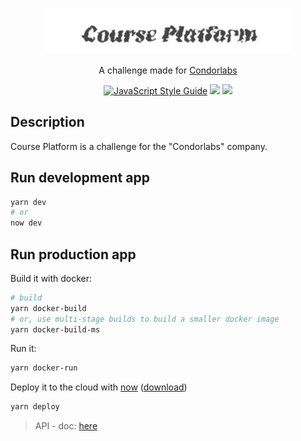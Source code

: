 <p align="center">
  <a href="https://juandav.github.io/" target="blank"><img src="https://raw.githubusercontent.com/juandav/course-platform/master/src/assets/images/course-platform.png" width="400" alt="Coondorlabs Logo" /></a>
</p>
<p align="center">A challenge made for <a href="https://condorlabs.io/" target="_blank">Condorlabs</a></p>
<p align="center">
  <a href="http://standardjs.com/"><img src="https://img.shields.io/badge/code%20style-standard-brightgreen.svg" alt="JavaScript Style Guide" /></a>
  <a href="https://paypal.me/kyupss"><img src="https://img.shields.io/badge/Donate-PayPal-dc3d53.svg"/></a>
  <a href="https://twitter.com/kyupss"><img src="https://img.shields.io/twitter/follow/kyupss.svg?style=social&label=Follow"></a>
</p>

## Description

Course Platform is a challenge for the "Condorlabs" company.

## Run development app

```bash
yarn dev
# or
now dev
```

## Run production app

Build it with docker:

```bash
# build
yarn docker-build
# or, use multi-stage builds to build a smaller docker image
yarn docker-build-ms
```

Run it:

```bash
yarn docker-run
```

Deploy it to the cloud with [now](https://zeit.co/now) ([download](https://zeit.co/download))

```bash
yarn deploy
```

> API - doc: <a href="./API-DOC.md">here</a>